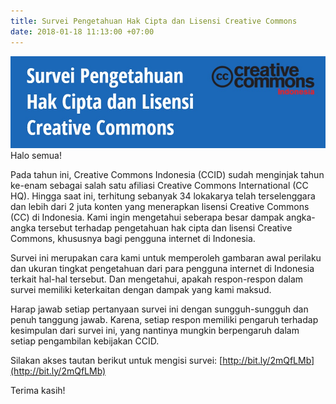 ```yaml
---
title: Survei Pengetahuan Hak Cipta dan Lisensi Creative Commons
date: 2018-01-18 11:13:00 +07:00
---
```


![12-d4f46e.jpg](/uploads/12-d4f46e.jpg)
Halo semua!

Pada tahun ini, Creative Commons Indonesia (CCID) sudah menginjak tahun ke-enam sebagai salah satu afiliasi Creative Commons International (CC HQ). Hingga saat ini, terhitung sebanyak 34 lokakarya telah terselenggara dan lebih dari 2 juta konten yang menerapkan lisensi Creative Commons (CC) di Indonesia. Kami ingin mengetahui seberapa besar dampak angka-angka tersebut terhadap pengetahuan hak cipta dan lisensi Creative Commons, khususnya bagi pengguna internet di Indonesia. 

Survei ini merupakan cara kami untuk memperoleh gambaran awal perilaku dan ukuran tingkat pengetahuan dari para pengguna internet di Indonesia terkait hal-hal tersebut. Dan mengetahui, apakah respon-respon dalam survei memiliki keterkaitan dengan dampak yang kami maksud. 

Harap jawab setiap pertanyaan survei ini dengan sungguh-sungguh dan penuh tanggung jawab. Karena, setiap respon memiliki pengaruh terhadap kesimpulan dari survei ini, yang nantinya mungkin berpengaruh dalam setiap pengambilan kebijakan CCID.

Silakan akses tautan berikut untuk mengisi survei: [http://bit.ly/2mQfLMb](http://bit.ly/2mQfLMb)



Terima kasih!